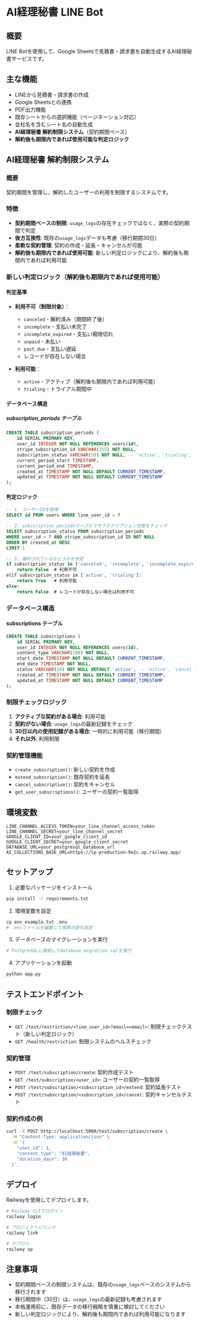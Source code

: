 # AI経理秘書 LINE Bot

## 概要
LINE Botを使用して、Google Sheetsで見積書・請求書を自動生成するAI経理秘書サービスです。

## 主な機能
- LINEから見積書・請求書の作成
- Google Sheetsとの連携
- PDF出力機能
- 既存シートからの選択機能（ページネーション対応）
- 会社名を含むシート名の自動生成
- **AI経理秘書 解約制限システム**（契約期間ベース）
- **解約後も期限内であれば使用可能な判定ロジック**

## AI経理秘書 解約制限システム

### 概要
契約期間を管理し、解約したユーザーの利用を制限するシステムです。

### 特徴
- **契約期間ベースの制限**: `usage_logs`の存在チェックではなく、実際の契約期間で判定
- **後方互換性**: 既存の`usage_logs`データも考慮（移行期間30日）
- **柔軟な契約管理**: 契約の作成・延長・キャンセルが可能
- **解約後も期限内であれば使用可能**: 新しい判定ロジックにより、解約後も期間内であれば利用可能

### 新しい判定ロジック（解約後も期限内であれば使用可能）

#### 判定基準
- **利用不可（制限対象）**：
  - `canceled` - 解約済み（期間終了後）
  - `incomplete` - 支払い未完了
  - `incomplete_expired` - 支払い期限切れ
  - `unpaid` - 未払い
  - `past_due` - 支払い遅延
  - レコードが存在しない場合

- **利用可能**：
  - `active` - アクティブ（解約後も期限内であれば利用可能）
  - `trialing` - トライアル期間中

#### データベース構造

##### subscription_periods テーブル
```sql
CREATE TABLE subscription_periods (
    id SERIAL PRIMARY KEY,
    user_id INTEGER NOT NULL REFERENCES users(id),
    stripe_subscription_id VARCHAR(255) NOT NULL,
    subscription_status VARCHAR(50) NOT NULL, -- 'active', 'trialing', 'canceled', 'incomplete', 'incomplete_expired', 'unpaid', 'past_due'
    current_period_start TIMESTAMP,
    current_period_end TIMESTAMP,
    created_at TIMESTAMP NOT NULL DEFAULT CURRENT_TIMESTAMP,
    updated_at TIMESTAMP NOT NULL DEFAULT CURRENT_TIMESTAMP
);
```

#### 判定ロジック
```sql
-- 1. ユーザーIDを取得
SELECT id FROM users WHERE line_user_id = ?

-- 2. subscription_periodsテーブルでサブスクリプション状態をチェック
SELECT subscription_status FROM subscription_periods 
WHERE user_id = ? AND stripe_subscription_id IS NOT NULL
ORDER BY created_at DESC
LIMIT 1

-- 3. 解約されているかどうかを判定
if subscription_status in ['canceled', 'incomplete', 'incomplete_expired', 'unpaid', 'past_due']:
    return False  # 利用不可
elif subscription_status in ['active', 'trialing']:
    return True   # 利用可能
else:
    return False  # レコードが存在しない場合は利用不可
```

### データベース構造

#### subscriptions テーブル
```sql
CREATE TABLE subscriptions (
    id SERIAL PRIMARY KEY,
    user_id INTEGER NOT NULL REFERENCES users(id),
    content_type VARCHAR(100) NOT NULL,
    start_date TIMESTAMP NOT NULL DEFAULT CURRENT_TIMESTAMP,
    end_date TIMESTAMP NOT NULL,
    status VARCHAR(20) NOT NULL DEFAULT 'active', -- 'active', 'cancelled', 'expired'
    created_at TIMESTAMP NOT NULL DEFAULT CURRENT_TIMESTAMP,
    updated_at TIMESTAMP NOT NULL DEFAULT CURRENT_TIMESTAMP
);
```

### 制限チェックロジック
1. **アクティブな契約がある場合**: 利用可能
2. **契約がない場合**: `usage_logs`の最新記録をチェック
3. **30日以内の使用記録がある場合**: 一時的に利用可能（移行期間）
4. **それ以外**: 利用制限

### 契約管理機能
- `create_subscription()`: 新しい契約を作成
- `extend_subscription()`: 既存契約を延長
- `cancel_subscription()`: 契約をキャンセル
- `get_user_subscriptions()`: ユーザーの契約一覧取得

## 環境変数
```
LINE_CHANNEL_ACCESS_TOKEN=your_line_channel_access_token
LINE_CHANNEL_SECRET=your_line_channel_secret
GOOGLE_CLIENT_ID=your_google_client_id
GOOGLE_CLIENT_SECRET=your_google_client_secret
DATABASE_URL=your_postgresql_database_url
AI_COLLECTIONS_BASE_URL=https://lp-production-9e2c.up.railway.app/
```

## セットアップ
1. 必要なパッケージをインストール
```bash
pip install -r requirements.txt
```

2. 環境変数を設定
```bash
cp env_example.txt .env
# .envファイルを編集して実際の値を設定
```

3. データベースのマイグレーションを実行
```bash
# PostgreSQLに接続してdatabase_migration.sqlを実行
```

4. アプリケーションを起動
```bash
python app.py
```

## テストエンドポイント

### 制限チェック
- `GET /test/restriction/<line_user_id>?email=<email>`: 制限チェックテスト（新しい判定ロジック）
- `GET /health/restriction`: 制限システムのヘルスチェック

### 契約管理
- `POST /test/subscription/create`: 契約作成テスト
- `GET /test/subscription/<user_id>`: ユーザーの契約一覧取得
- `POST /test/subscription/<subscription_id>/extend`: 契約延長テスト
- `POST /test/subscription/<subscription_id>/cancel`: 契約キャンセルテスト

### 契約作成の例
```bash
curl -X POST http://localhost:5000/test/subscription/create \
  -H "Content-Type: application/json" \
  -d '{
    "user_id": 1,
    "content_type": "AI経理秘書",
    "duration_days": 30
  }'
```

## デプロイ
Railwayを使用してデプロイします。

```bash
# Railway CLIでログイン
railway login

# プロジェクトにリンク
railway link

# デプロイ
railway up
```

## 注意事項
- 契約期間ベースの制限システムは、既存の`usage_logs`ベースのシステムから移行されます
- 移行期間中（30日）は、`usage_logs`の最新記録も考慮されます
- 本格運用前に、既存データの移行戦略を慎重に検討してください
- 新しい判定ロジックにより、解約後も期間内であれば利用可能になります 
